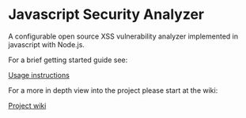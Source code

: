 Javascript Security Analyzer
=======
A configurable open source XSS vulnerability analyzer implemented in javascript with Node.js.

For a brief getting started guide see:

[Usage instructions](https://github.com/haeroe/jssanal/wiki/Usage-instructions)

For a more in depth view into the project please start at the wiki:

[Project wiki](https://github.com/haeroe/jssanal/wiki/)
